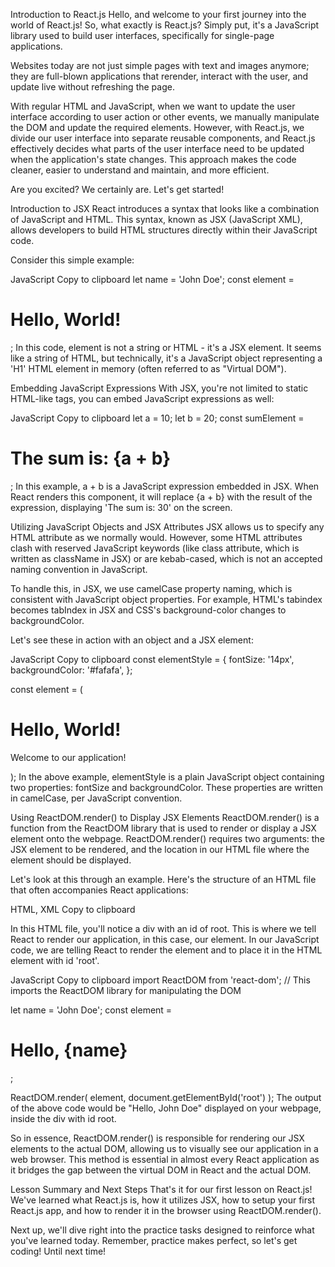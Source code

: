Introduction to React.js
Hello, and welcome to your first journey into the world of React.js! So, what exactly is React.js? Simply put, it's a JavaScript library used to build user interfaces, specifically for single-page applications.

Websites today are not just simple pages with text and images anymore; they are full-blown applications that rerender, interact with the user, and update live without refreshing the page.

With regular HTML and JavaScript, when we want to update the user interface according to user action or other events, we manually manipulate the DOM and update the required elements. However, with React.js, we divide our user interface into separate reusable components, and React.js effectively decides what parts of the user interface need to be updated when the application's state changes. This approach makes the code cleaner, easier to understand and maintain, and more efficient.

Are you excited? We certainly are. Let's get started!

Introduction to JSX
React introduces a syntax that looks like a combination of JavaScript and HTML. This syntax, known as JSX (JavaScript XML), allows developers to build HTML structures directly within their JavaScript code.

Consider this simple example:

JavaScript
Copy to clipboard
let name = 'John Doe';
const element = <h1>Hello, World!</h1>;
In this code, element is not a string or HTML - it's a JSX element. It seems like a string of HTML, but technically, it's a JavaScript object representing a 'H1' HTML element in memory (often referred to as "Virtual DOM").

Embedding JavaScript Expressions
With JSX, you're not limited to static HTML-like tags, you can embed JavaScript expressions as well:

JavaScript
Copy to clipboard
let a = 10;
let b = 20;
const sumElement = <h1>The sum is: {a + b}</h1>;
In this example, a + b is a JavaScript expression embedded in JSX. When React renders this component, it will replace {a + b} with the result of the expression, displaying 'The sum is: 30' on the screen.

Utilizing JavaScript Objects and JSX Attributes
JSX allows us to specify any HTML attribute as we normally would. However, some HTML attributes clash with reserved JavaScript keywords (like class attribute, which is written as className in JSX) or are kebab-cased, which is not an accepted naming convention in JavaScript.

To handle this, in JSX, we use camelCase property naming, which is consistent with JavaScript object properties. For example, HTML's tabindex becomes tabIndex in JSX and CSS's background-color changes to backgroundColor.

Let's see these in action with an object and a JSX element:

JavaScript
Copy to clipboard
const elementStyle = {
  fontSize: '14px',
  backgroundColor: '#fafafa',
};

const element = (
  <div style={elementStyle} className="myClass">
    <h1>Hello, World!</h1>
    <p>Welcome to our application!</p>
  </div>
);
In the above example, elementStyle is a plain JavaScript object containing two properties: fontSize and backgroundColor. These properties are written in camelCase, per JavaScript convention.

Using ReactDOM.render() to Display JSX Elements
ReactDOM.render() is a function from the ReactDOM library that is used to render or display a JSX element onto the webpage. ReactDOM.render() requires two arguments: the JSX element to be rendered, and the location in our HTML file where the element should be displayed.

Let's look at this through an example. Here's the structure of an HTML file that often accompanies React applications:

HTML, XML
Copy to clipboard
<!DOCTYPE html>
<html lang="en"> <!-- This defines the language of this document as English -->
  <head>
    <meta charset="utf-8"> <!-- This specifies the character encoding for the HTML document -->
    <title>React App</title>
  </head>
  <body>
    <div id="root"></div>
    <script type="module" src="/src/index.jsx"></script> <!-- index.jsx is the file where we write JSX code -->
  </body>
</html>
In this HTML file, you'll notice a div with an id of root. This is where we tell React to render our application, in this case, our element. In our JavaScript code, we are telling React to render the element and to place it in the HTML element with id 'root'.

JavaScript
Copy to clipboard
import ReactDOM from 'react-dom'; // This imports the ReactDOM library for manipulating the DOM

let name = 'John Doe';
const element = <h1>Hello, {name}</h1>;

ReactDOM.render(
  element,
  document.getElementById('root')
);
The output of the above code would be "Hello, John Doe" displayed on your webpage, inside the div with id root.

So in essence, ReactDOM.render() is responsible for rendering our JSX elements to the actual DOM, allowing us to visually see our application in a web browser. This method is essential in almost every React application as it bridges the gap between the virtual DOM in React and the actual DOM.

  Lesson Summary and Next Steps
That's it for our first lesson on React.js! We've learned what React.js is, how it utilizes JSX, how to setup your first React.js app, and how to render it in the browser using ReactDOM.render().

Next up, we'll dive right into the practice tasks designed to reinforce what you've learned today. Remember, practice makes perfect, so let's get coding! Until next time!




